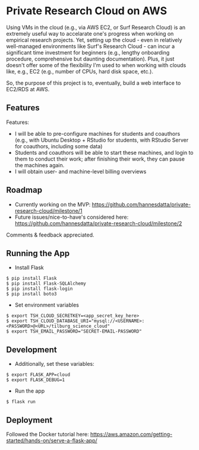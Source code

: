 # Private Research Cloud on AWS

Using VMs in the cloud (e.g., via AWS EC2, or Surf Research Cloud) is an extremely useful way to accelarate one's progress when working on empirical research projects. Yet, setting up the cloud - even in relatively well-managed environments like Surf's Research Cloud - can incur a significant time investment for beginners (e.g., lengthy onboarding procedure, comprehensive but daunting documentation). Plus, it just doesn't offer some of the flexibility I'm used to when working with clouds like, e.g., EC2 (e.g., number of CPUs, hard disk space, etc.).

So, the purpose of this project is to, eventually, build a web interface to EC2/RDS at AWS.

## Features

Features:
-  I will be able to pre-configure machines for students and coauthors (e.g., with Ubuntu Desktop + RStudio for students, with RStudio Server for coauthors, including some data)
-  Students and coauthors will be able to start these machines, and login to them to conduct their work; after finishing their work, they can pause the machines again.
-  I will obtain user- and machine-level billing overviews

## Roadmap
- Currently working on the MVP: https://github.com/hannesdatta/private-research-cloud/milestone/1
- Future issues/nice-to-have's considered here: https://github.com/hannesdatta/private-research-cloud/milestone/2

Comments & feedback appreciated. 

## Running the App

- Install Flask

```
$ pip install Flask
$ pip install Flask-SQLAlchemy
$ pip install flask-login
$ pip install boto3
```

- Set environment variables 

```
$ export TSH_CLOUD_SECRETKEY=<app_secret_key_here>
$ export TSH_CLOUD_DATABASE_URI="mysql://<USERNAME>:<PASSWORD>@<URL>/tilburg_science_cloud"
$ export TSH_EMAIL_PASSWORD="SECRET-EMAIL-PASSWORD"

```

## Development

- Additionally, set these variables:
    
```
$ export FLASK_APP=cloud
$ export FLASK_DEBUG=1
```

- Run the app

```
$ flask run
```

## Deployment

Followed the Docker tutorial here: https://aws.amazon.com/getting-started/hands-on/serve-a-flask-app/
